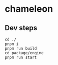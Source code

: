 # chameleon

## Dev steps

```shell
cd ./
pnpm i
pnpm run build
cd package/engine
pnpm run start
```
